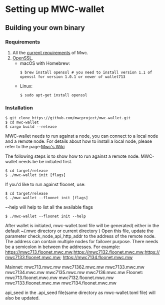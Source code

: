 # Setting up MWC-wallet



## Building your own binary

### Requirements
1. All the [current requirements](https://github.com/mimblewimble/mwc/blob/master/doc/build.md#requirements) of Mwc.
1. [OpenSSL](https://www.openssl.org).
   * macOS with Homebrew:
      ```
      $ brew install openssl # you need to install version 1.1 of openssl for version 1.0.1 or newer of wallet713
      ``` 
   * Linux:
      ```
      $ sudo apt-get install openssl
      ```

### Installation

```
$ git clone https://github.com/mwcproject/mwc-wallet.git
$ cd mwc-wallet
$ cargo build --release
```
MWC-wallet needs to run against a node, you can connect to a local node and a remote node. 
For details about how to install a local node, please refer to the page:[Mwc's Wiki](https://github.com/mimblewimble/docs/wiki/Wallet-User-Guide)

The following steps is to show how to run against a remote node. 
MWC-wallet needs be be initiated first.
```
$ cd target/release
$ ./mwc-wallet init [flags]
```

If you'd like to run against floonet, use:
```
$ cd target/release
$ ./mwc-wallet --floonet init [flags]
```
--help will help to list all the available flags
```
$ ./mwc-wallet --floonet init --help
```

After wallet is initiated, mwc-wallet.toml file will be generated( either in the default ~/.mwc directory or current directory )
Open this file, update the parameter check_node_api_http_addr to the address of the remote node.
The address can contain multiple nodes for failover purpose. There needs be a semicolon in between the addresses.
For example: https://mwc713.floonet.mwc.mw;https://mwc7132.floonet.mwc.mw;https://mwc7133.floonet.mwc.mw;
https://mwc7134.floonet.mwc.mw

Mainnet: mwc713.mwc.mw mwc71362.mwc.mw mwc7133.mwc.mw mwc7134.mwc.mw mwc7135.mwc.mw mwc7136.mwc.mw
Floonet: mwc713.floonet.mwc.mw mwc7132.floonet.mwc.mw mwc7133.floonet.mwc.mw mwc7134.floonet.mwc.mw


api_seed in the .api_seed file(same directory as mwc-wallet.toml file) will also be updated.

